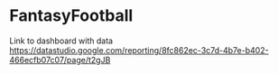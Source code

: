 # FantasyFootball

Link to dashboard with data
https://datastudio.google.com/reporting/8fc862ec-3c7d-4b7e-b402-466ecfb07c07/page/t2gJB
